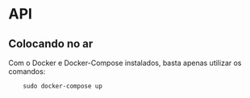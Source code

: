 # API

## Colocando no ar

Com o Docker e Docker-Compose instalados, basta apenas utilizar os comandos:

```shell
    sudo docker-compose up
```

